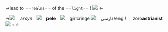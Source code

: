 ->lead to ==`realms`== of the ==`light`== !
 ![](https://i.imgur.com/ZfOgGSu.png) <-

->![](https://64.media.tumblr.com/abc3353825ef304edf859e4fd8ddbe24/fcfa287e95ff6fd4-ac/s75x75_c1/c2c44a6509256a6f1abf12e4a4749f6d9bb7c765.gifv) 　a*rsyn*　![](https://i.postimg.cc/y8kLJ5MX/image.gif)　**p~~olo~~**　![](https://i.imgur.com/DW2gQ4C.gif)　girlcringe
![](https://i.postimg.cc/hvTMvrLc/image.gif)　فارسی/eng ! ﹒ zoro**astrianist** ![](https://64.media.tumblr.com/c6acfbab5989e963fa7057ef7baebeda/408b2d36fe8fb6b1-43/s75x75_c1/3aa91c2470f65e5aba87c2fd8ef368003ba06818.gifv) ⋆ <-